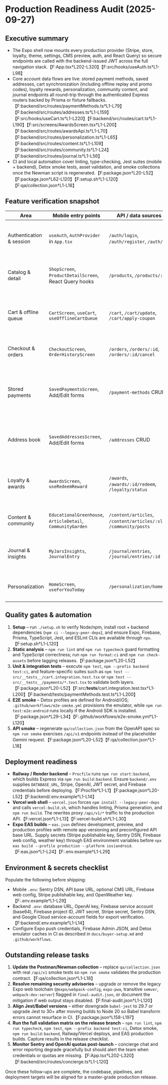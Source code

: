 # Production Readiness Audit (2025-09-27)

## Executive summary

- The Expo shell now mounts every production provider (Stripe, store, loyalty, theme, settings, CMS preview, auth, and React Query) so secure endpoints are called with the backend-issued JWT across the full navigation stack.【F:App.tsx†L202-L320】【F:src/hooks/useAuth.ts†L1-L98】
- Core account data flows are live: stored payment methods, saved addresses, cart synchronization (including offline replay and promo codes), loyalty rewards, personalization, community content, and journal endpoints all round-trip through the authenticated Express routers backed by Prisma or fixture fallbacks.【F:backend/src/routes/paymentMethods.ts†L1-L79】【F:backend/src/routes/addresses.ts†L1-L159】【F:src/hooks/useCart.ts†L1-L220】【F:backend/src/routes/cart.ts†L1-L190】【F:src/screens/AwardsScreen.tsx†L1-L200】【F:backend/src/routes/awardsApi.ts†L1-L70】【F:backend/src/routes/personalization.ts†L1-L65】【F:backend/src/routes/content.ts†L1-L109】【F:backend/src/routes/community.ts†L1-L24】【F:backend/src/routes/journal.ts†L1-L56】
- CI and local automation cover linting, type-checking, Jest suites (mobile + backend), Detox smoke tests, asset validation, and smoke collections once the Newman script is regenerated.【F:package.json†L20-L52】【F:package.json†L62-L120】【F:setup.sh†L1-L120】【F:qa/collection.json†L1-L18】

## Feature verification snapshot

| Area                     | Mobile entry points                                         | API / data sources                                                 | Notes                                                                                                                                                                                                                                                                                   |
| ------------------------ | ----------------------------------------------------------- | ------------------------------------------------------------------ | --------------------------------------------------------------------------------------------------------------------------------------------------------------------------------------------------------------------------------------------------------------------------------------- |
| Authentication & session | `useAuth`, `AuthProvider` in `App.tsx`                      | `/auth/login`, `/auth/register`, `/auth/me`                        | Firebase ID tokens are exchanged for backend JWTs before storing tokens in secure storage.【F:App.tsx†L202-L320】【F:src/hooks/useAuth.ts†L1-L98】【F:backend/src/routes/auth.ts†L1-L97】                                                                                               |
| Catalog & detail         | `ShopScreen`, `ProductDetailScreen`, React Query hooks      | `/products`, `/products/:id`                                       | Listings return pagination envelopes; details expose variants and related products.【F:backend/src/routes/products.ts†L1-L198】【F:src/screens/ShopScreen.tsx†L1-L200】【F:src/screens/ProductDetailScreen.tsx†L1-L200】                                                                |
| Cart & offline queue     | `CartScreen`, `useCart`, `useOfflineCartQueue`              | `/cart`, `/cart/update`, `/cart/apply-coupon`                      | Payloads normalize `productId/variantId`, mutations replay when connectivity returns, and the Zustand store mirrors backend totals.【F:src/screens/CartScreen.tsx†L1-L220】【F:src/hooks/useCart.ts†L1-L220】【F:backend/src/routes/cart.ts†L1-L190】                                   |
| Checkout & orders        | `CheckoutScreen`, `OrderHistoryScreen`                      | `/orders`, `/orders/:id`, `/orders/:id/cancel`                     | Orders hydrate store and line-item metadata, recompute totals, and clear the cart after placement.【F:backend/src/routes/orders.ts†L1-L240】【F:src/screens/OrderHistoryScreen.tsx†L1-L200】                                                                                            |
| Stored payments          | `SavedPaymentsScreen`, Add/Edit forms                       | `/payment-methods` CRUD                                            | Routes persist tokenized metadata, enforce ownership, and keep a single default card per user.【F:src/screens/SavedPaymentsScreen.tsx†L1-L200】【F:src/screens/AddPaymentScreen.tsx†L1-L200】【F:src/clients/paymentClient.ts†L1-L40】【F:backend/src/routes/paymentMethods.ts†L1-L79】 |
| Address book             | `SavedAddressesScreen`, Add/Edit forms                      | `/addresses` CRUD                                                  | Prisma model stores full shipping payloads and default selection; UI consumes normalized responses.【F:src/screens/SavedAddressesScreen.tsx†L1-L200】【F:backend/src/routes/addresses.ts†L1-L159】                                                                                      |
| Loyalty & awards         | `AwardsScreen`, `useRedeemReward`                           | `/awards`, `/awards/:id/redeem`, `/loyalty/status`                 | Authenticated router returns loyalty progress, rewards catalog, and deducts points on redemption.【F:src/screens/AwardsScreen.tsx†L1-L200】【F:backend/src/routes/awardsApi.ts†L1-L70】【F:backend/src/controllers/awardsController.ts†L28-L110】                                       |
| Content & community      | `EducationalGreenhouse`, `ArticleDetail`, `CommunityGarden` | `/content/articles`, `/content/articles/:slug`, `/community/posts` | Prisma-backed CMS pages with static fallbacks keep article and community feeds populated.【F:backend/src/routes/content.ts†L1-L109】【F:backend/src/routes/community.ts†L1-L24】                                                                                                        |
| Journal & insights       | `MyJarsInsights`, `JournalEntry`                            | `/journal/entries`, `/journal/entries/:id`                         | API returns flat arrays, accepts `notes`, and enforces ownership checks.【F:backend/src/routes/journal.ts†L1-L56】【F:src/screens/MyJarsInsightsScreen.tsx†L1-L200】                                                                                                                    |
| Personalization          | `HomeScreen`, `useForYouToday`                              | `/personalization/home`                                            | Endpoint serves DB-driven or fixture recommendations based on environment config.【F:backend/src/routes/personalization.ts†L1-L65】【F:src/screens/HomeScreen.tsx†L1-L200】                                                                                                             |

## Quality gates & automation

1. **Setup** – run `./setup.sh` to verify Node/npm, install root + backend dependencies (`npm ci --legacy-peer-deps`), and ensure Expo, Firebase, Prisma, TypeScript, Jest, and ESLint CLIs are available through `npx`.【F:setup.sh†L1-L120】
2. **Static analysis** – `npm run lint` and `npm run typecheck` guard formatting and TypeScript correctness; run `npm run format:ci` and `npm run check-assets` before tagging releases.【F:package.json†L20-L52】
3. **Unit & integration tests** – execute `npm test`, `npm --prefix backend test:ci`, and feature-specific suites such as `npm test -- src/__tests__/cart.integration.test.tsx` or `npm test -- src/__tests__/payments/*.test.tsx` to validate both layers.【F:package.json†L20-L52】【F:src/**tests**/cart.integration.test.tsx†L1-L200】【F:backend/tests/paymentMethods.test.ts†L1-L200】
4. **E2E smoke** – Detox profiles are defined for Android/iOS; `.github/workflows/e2e-smoke.yml` provisions the emulator, while `npm run test:e2e:android` runs locally if the Android SDK is installed.【F:package.json†L29-L34】【F:.github/workflows/e2e-smoke.yml†L1-L120】
5. **API smoke** – regenerate `qa/collection.json` from the OpenAPI spec so `npm run smoke` exercises `/api/v1` endpoints instead of the placeholder Gemini request.【F:package.json†L20-L52】【F:qa/collection.json†L1-L18】

## Deployment readiness

- **Railway / Render backend** – `Procfile` runs `npm run start:backend`, which builds Express via `npm run build:backend`. Ensure `backend/.env` supplies `DATABASE_URL`, Stripe, OpenAI, JWT secret, and Firebase credentials before deploying.【F:Procfile†L1-L1】【F:package.json†L20-L52】【F:backend/.env.example†L1-L14】
- **Vercel web shell** – `vercel.json` forces `npm install --legacy-peer-deps` and calls `vercel-build.sh`, which handles linting, Prisma generation, and `npm run build`. The rewrites proxy `/api/v1/*` traffic to the production API.【F:vercel.json†L1-L13】【F:vercel-build.sh†L1-L30】
- **Expo EAS builds** – `eas.json` defines development, preview, and production profiles with remote app versioning and preconfigured API base URL. Supply secrets (Stripe publishable key, Sentry DSN, Firebase web config, weather key) through EAS environment variables before `npx eas build --profile production --platform ios|android`.【F:eas.json†L1-L24】【F:.env.example†L1-L29】

## Environment & secrets checklist

Populate the following before shipping:

- Mobile `.env`: Sentry DSN, API base URL, optional CMS URL, Firebase web config, Stripe publishable key, and OpenWeather key.【F:.env.example†L1-L29】
- Backend `.env`: database URL, OpenAI key, Firebase service account (base64), Firebase project ID, JWT secret, Stripe secret, Sentry DSN, and Google Cloud service-account fields for export verification.【F:backend/.env.example†L1-L14】
- Configure Expo push credentials, Firebase Admin JSON, and Detox emulator caches in CI as described in `docs/buyer-setup.md` and `.github/workflows`.

## Outstanding release tasks

1. **Update the Postman/Newman collection** – replace `qa/collection.json` with real `/api/v1` smoke tests so `npm run smoke` validates the production contract.【F:qa/collection.json†L1-L18】
2. **Resolve remaining security advisories** – upgrade or remove the legacy Expo web toolchain (`@expo/webpack-config`, `expo-pwa`, transitive `semver`, `webpack-dev-server`) flagged in `final-audit.json`, or document the mitigation if web output stays disabled.【F:final-audit.json†L1-L120】
3. **Align Jest/Babel versions** – either downgrade `babel-jest` to 29.7 or upgrade Jest to 30+ after moving builds to Node 20 so Babel transform errors cannot resurface in CI.【F:package.json†L158-L197】
4. **Run the full validation matrix on the release branch** – `npm run lint`, `npm run typecheck`, `npm test`, `npm --prefix backend test:ci`, Detox smoke, `npm run build:backend`, Railway/Vercel deploys, and EAS production builds. Capture results in the release checklist.
5. **Monitor Sentry and OpenAI quotas post-launch** – concierge chat and error reporting degrade gracefully but should alert the team when credentials or quotas are missing.【F:App.tsx†L202-L320】【F:backend/src/routes/concierge.ts†L1-L120】

Once these follow-ups are complete, the codebase, pipelines, and deployment targets will be aligned for a master-grade production release.
